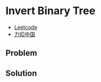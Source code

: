 # Invert Binary Tree

- [Leetcode](https://leetcode.com/problems/invert-binary-tree)
- [力扣中国](https://leetcode.cn/problems/invert-binary-tree)

## Problem

[](desc.md ':include')

## Solution

[](solution.h ':include :type=code cpp')

[](solution.cpp ':include :type=code cpp')
